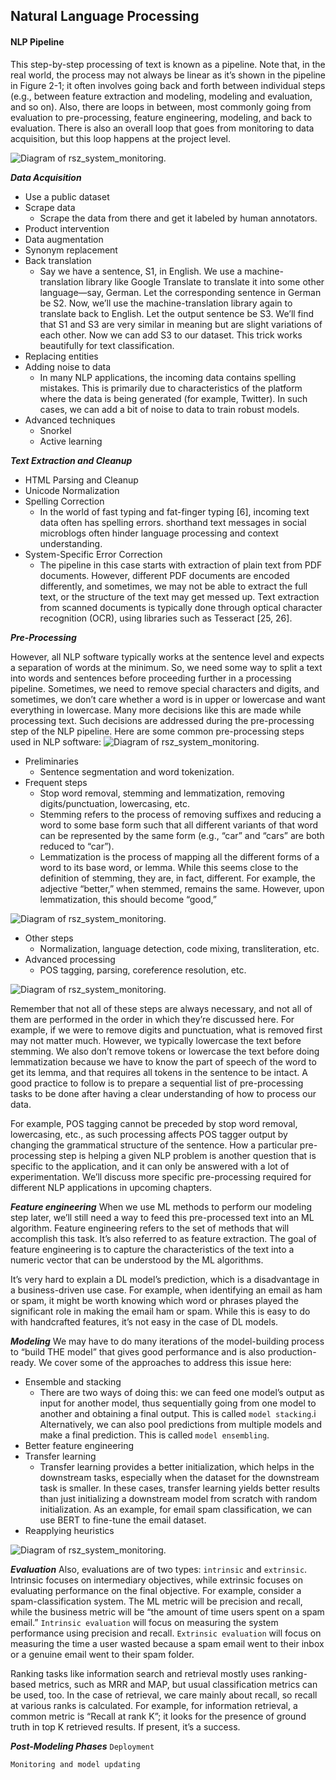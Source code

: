 ## Natural Language Processing
#### NLP Pipeline #### 
This step-by-step processing of text is known as a pipeline. Note that, in the real world, the process may not always be linear as it’s shown in the pipeline in Figure 2-1; it often involves going back and forth between individual steps (e.g., between feature extraction and modeling, modeling and evaluation, and so on). Also, there are loops in between, most commonly going from evaluation to pre-processing, feature engineering, modeling, and back to evaluation. There is also an overall loop that goes from monitoring to data acquisition, but this loop happens at the project level.

![Diagram of rsz_system_monitoring.](pic/pnlp_0201.png)

***Data Acquisition***
- Use a public dataset
- Scrape data
    - Scrape the data from there and get it labeled by human annotators.
- Product intervention
- Data augmentation
- Synonym replacement
- Back translation
    - Say we have a sentence, S1, in English. We use a machine-translation library like Google Translate to translate it into some other language—say, German. Let the corresponding sentence in German be S2. Now, we’ll use the machine-translation library again to translate back to English. Let the output sentence be S3. We’ll find that S1 and S3 are very similar in meaning but are slight variations of each other. Now we can add S3 to our dataset. This trick works beautifully for text classification.
- Replacing entities
- Adding noise to data
    - In many NLP applications, the incoming data contains spelling mistakes. This is primarily due to characteristics of the platform where the data is being generated (for example, Twitter). In such cases, we can add a bit of noise to data to train robust models. 
- Advanced techniques
    - Snorkel
    - Active learning

***Text Extraction and Cleanup***
- HTML Parsing and Cleanup
- Unicode Normalization
- Spelling Correction
    - In the world of fast typing and fat-finger typing [6], incoming text data often has spelling errors. shorthand text messages in social microblogs often hinder language processing and context understanding.
- System-Specific Error Correction
    - The pipeline in this case starts with extraction of plain text from PDF documents. However, different PDF documents are encoded differently, and sometimes, we may not be able to extract the full text, or the structure of the text may get messed up. Text extraction from scanned documents is typically done through optical character recognition (OCR), using libraries such as Tesseract [25, 26].

***Pre-Processing***

However, all NLP software typically works at the sentence level and expects a separation of words at the minimum. So, we need some way to split a text into words and sentences before proceeding further in a processing pipeline. Sometimes, we need to remove special characters and digits, and sometimes, we don’t care whether a word is in upper or lowercase and want everything in lowercase. Many more decisions like this are made while processing text. Such decisions are addressed during the pre-processing step of the NLP pipeline. Here are some common pre-processing steps used in NLP software:
![Diagram of rsz_system_monitoring.](pic/pnlp_0211.png)

- Preliminaries
    - Sentence segmentation and word tokenization.
- Frequent steps
    - Stop word removal, stemming and lemmatization, removing digits/punctuation, lowercasing, etc.
    - Stemming refers to the process of removing suffixes and reducing a word to some base form such that all different variants of that word can be represented by the same form (e.g., “car” and “cars” are both reduced to “car”).
    - Lemmatization is the process of mapping all the different forms of a word to its base word, or lemma. While this seems close to the definition of stemming, they are, in fact, different. For example, the adjective “better,” when stemmed, remains the same. However, upon lemmatization, this should become “good,”

![Diagram of rsz_system_monitoring.](pic/pnlp_0207.png)

- Other steps
    - Normalization, language detection, code mixing, transliteration, etc.
- Advanced processing
    - POS tagging, parsing, coreference resolution, etc.

![Diagram of rsz_system_monitoring.](pic/pnlp_0210.png)

Remember that not all of these steps are always necessary, and not all of them are performed in the order in which they’re discussed here. For example, if we were to remove digits and punctuation, what is removed first may not matter much. However, we typically lowercase the text before stemming. We also don’t remove tokens or lowercase the text before doing lemmatization because we have to know the part of speech of the word to get its lemma, and that requires all tokens in the sentence to be intact. A good practice to follow is to prepare a sequential list of pre-processing tasks to be done after having a clear understanding of how to process our data.

For example, POS tagging cannot be preceded by stop word removal, lowercasing, etc., as such processing affects POS tagger output by changing the grammatical structure of the sentence. How a particular pre-processing step is helping a given NLP problem is another question that is specific to the application, and it can only be answered with a lot of experimentation. We’ll discuss more specific pre-processing required for different NLP applications in upcoming chapters.

***Feature engineering***
When we use ML methods to perform our modeling step later, we’ll still need a way to feed this pre-processed text into an ML algorithm. Feature engineering refers to the set of methods that will accomplish this task. It’s also referred to as feature extraction. The goal of feature engineering is to capture the characteristics of the text into a numeric vector that can be understood by the ML algorithms. 

It’s very hard to explain a DL model’s prediction, which is a disadvantage in a business-driven use case. For example, when identifying an email as ham or spam, it might be worth knowing which word or phrases played the significant role in making the email ham or spam. While this is easy to do with handcrafted features, it’s not easy in the case of DL models.

***Modeling***
We may have to do many iterations of the model-building process to “build THE model” that gives good performance and is also production-ready. We cover some of the approaches to address this issue here:
- Ensemble and stacking
    - There are two ways of doing this: we can feed one model’s output as input for another model, thus sequentially going from one model to another and obtaining a final output. This is called `model stacking`.i Alternatively, we can also pool predictions from multiple models and make a final prediction. This is called `model ensembling`.
- Better feature engineering
- Transfer learning
    - Transfer learning provides a better initialization, which helps in the downstream tasks, especially when the dataset for the downstream task is smaller. In these cases, transfer learning yields better results than just initializing a downstream model from scratch with random initialization. As an example, for email spam classification, we can use BERT to fine-tune the email dataset.
- Reapplying heuristics

![Diagram of rsz_system_monitoring.](pic/pnlp_0212.png)

***Evaluation***
Also, evaluations are of two types: `intrinsic` and `extrinsic`. Intrinsic focuses on intermediary objectives, while extrinsic focuses on evaluating performance on the final objective. For example, consider a spam-classification system. The ML metric will be precision and recall, while the business metric will be “the amount of time users spent on a spam email.” `Intrinsic evaluation` will focus on measuring the system performance using precision and recall. `Extrinsic evaluation` will focus on measuring the time a user wasted because a spam email went to their inbox or a genuine email went to their spam folder.

Ranking tasks like information search and retrieval mostly uses ranking-based metrics, such as MRR and MAP, but usual classification metrics can be used, too. In the case of retrieval, we care mainly about recall, so recall at various ranks is calculated. For example, for information retrieval, a common metric is “Recall at rank K”; it looks for the presence of ground truth in top K retrieved results. If present, it’s a success.


***Post-Modeling Phases***
`Deployment`

`Monitoring and model updating`
